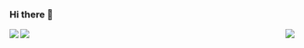 ### Hi there 👋

<!--
**gbaranski/gbaranski** is a ✨ _special_ ✨ repository because its `README.md` (this file) appears on your GitHub profile.

Here are some ideas to get you started:

- 🔭 I’m currently working on ...
- 🌱 I’m currently learning ...
- 👯 I’m looking to collaborate on ...
- 🤔 I’m looking for help with ...
- 💬 Ask me about ...
- 📫 How to reach me: ...
- 😄 Pronouns: ...
- ⚡ Fun fact: ...
-->

<img align="left" src="https://github-readme-stats.vercel.app/api?username=gbaranski&count_private=true" />
<img align="center" src="https://github-readme-stats.vercel.app/api/top-langs/?username=gbaranski&count_private=true&langs_count=7&hide=html&exclude_repo=alarmclock-esp,aosp-calculator&layout=compact" />
<img align="right" src="https://github-readme-stats.vercel.app/api/wakatime?username=gbaranski" />
